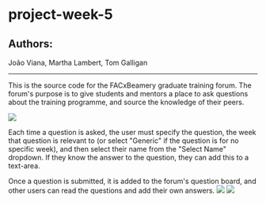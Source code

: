 # project-week-5
## Authors: 
João Viana, Martha Lambert, Tom Galligan
___
This is the source code for the FACxBeamery graduate training forum. The forum's purpose is to give students and mentors a place to ask questions about the training programme, and source the knowledge of their peers. 

![](https://i.imgur.com/1b0xm2Z.png)


Each time a question is asked, the user must specify the question, the week that question is relevant to (or select "Generic" if the question is for no specific week), and then select their name from the "Select Name" dropdown. If they know the answer to the question, they can add this to a text-area. 

Once a question is submitted, it is added to the forum's question board, and other users can read the questions and add their own answers. ![](https://i.imgur.com/8d4z50P.png)
![](https://i.imgur.com/Uej8TPz.png)

